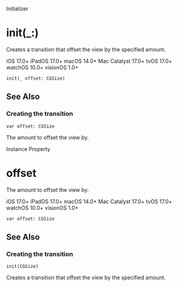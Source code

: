 Initializer

# init(_:)

Creates a transition that offset the view by the specified amount.

iOS 17.0+  iPadOS 17.0+  macOS 14.0+  Mac Catalyst 17.0+  tvOS 17.0+  watchOS
10.0+  visionOS 1.0+

    
    
    init(_ offset: CGSize)

## See Also

### Creating the transition

`var offset: CGSize`

The amount to offset the view by.

Instance Property

# offset

The amount to offset the view by.

iOS 17.0+  iPadOS 17.0+  macOS 14.0+  Mac Catalyst 17.0+  tvOS 17.0+  watchOS
10.0+  visionOS 1.0+

    
    
    var offset: CGSize

## See Also

### Creating the transition

`init(CGSize)`

Creates a transition that offset the view by the specified amount.

